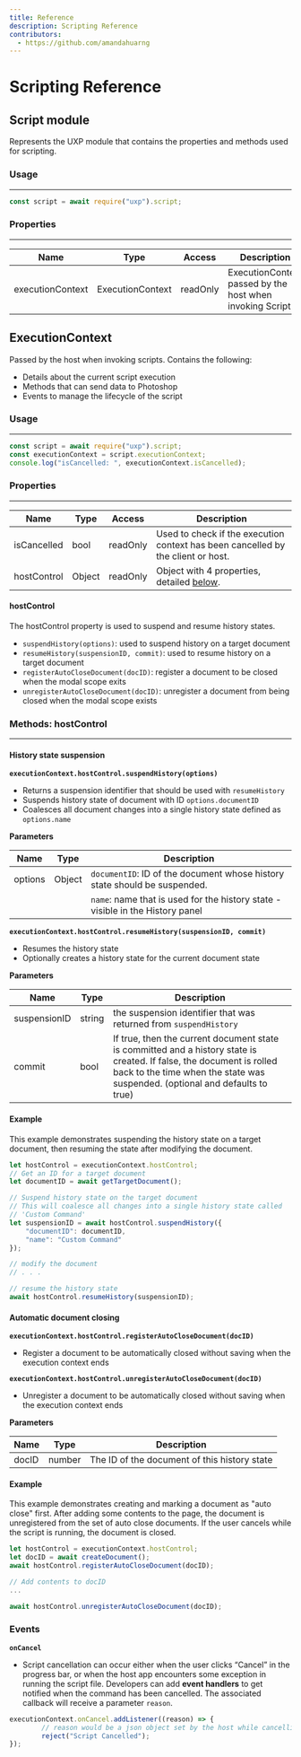 ```yaml
---
title: Reference
description: Scripting Reference
contributors:
  - https://github.com/amandahuarng
---
```


# Scripting Reference

## Script module
Represents the UXP module that contains the properties and methods used for scripting.

### Usage
---
```js
const script = await require("uxp").script;
```

### Properties

---

| Name | Type | Access | Description |
| --- | --- | --- | --- |
| executionContext | ExecutionContext | readOnly | ExecutionContext passed by the host when invoking Script |

## ExecutionContext
Passed by the host when invoking scripts. Contains the following: 

- Details about the current script execution
- Methods that can send data to Photoshop
- Events to manage the lifecycle of the script

### Usage

---

```jsx
const script = await require("uxp").script;
const executionContext = script.executionContext;
console.log("isCancelled: ", executionContext.isCancelled);
```

### Properties

---

| Name | Type | Access | Description |
| --- | --- | --- | --- |
| isCancelled | bool | readOnly | Used to check if the execution context has been cancelled by the client or host.  |
| hostControl | Object | readOnly | Object with 4 properties, detailed [below](#hostcontrol). | 

#### hostControl
The hostControl property is used to suspend and resume history states. 
* `suspendHistory(options)`: used to suspend history on a target document
* `resumeHistory(suspensionID, commit)`: used to resume history on a target document
* `registerAutoCloseDocument(docID)`: register a document to be closed when the modal scope exits
* `unregisterAutoCloseDocument(docID)`: unregister a document from being closed when the modal scope exists 


### Methods: hostControl
---
#### History state suspension
**`executionContext.hostControl.suspendHistory(options)`**

- Returns a suspension identifier that should be used with `resumeHistory`
- Suspends history state of document with ID `options.documentID`
- Coalesces all document changes into a single history state defined as `options.name`

**Parameters**

| Name | Type | Description |
| --- | --- | --- |
| options | Object | `documentID`: ID of the document whose history state should be suspended. |
| | | `name`: name that is used for the history state - visible in the History panel|

**`executionContext.hostControl.resumeHistory(suspensionID, commit)`**

- Resumes the history state
- Optionally creates a history state for the current document state

**Parameters**

| Name | Type | Description |
| --- | --- | --- |
| suspensionID | string | the suspension identifier that was returned from `suspendHistory` |
| commit | bool | If true, then the current document state is committed and a history state is created. If false, the document is rolled back to the time when the state was suspended. (optional and defaults to true)|

#### Example
This example demonstrates suspending the history state on a target document, then resuming the state after modifying the document.
```js
let hostControl = executionContext.hostControl;
// Get an ID for a target document
let documentID = await getTargetDocument();

// Suspend history state on the target document
// This will coalesce all changes into a single history state called
// 'Custom Command'
let suspensionID = await hostControl.suspendHistory({
    "documentID": documentID,
    "name": "Custom Command"
});

// modify the document
// . . .

// resume the history state
await hostControl.resumeHistory(suspensionID);
```

#### Automatic document closing
**`executionContext.hostControl.registerAutoCloseDocument(docID)`**

- Register a document to be automatically closed without saving when the execution context ends

**`executionContext.hostControl.unregisterAutoCloseDocument(docID)`**

- Unregister a document to be automatically closed without saving when the execution context ends

**Parameters**

| Name | Type | Description |
| --- | --- | --- |
| docID | number | The ID of the document of this history state 

#### Example
This example demonstrates creating and marking a document as "auto close" first. After adding some contents to the page, the document is unregistered from the set of auto close documents. If the user cancels while the script is running, the document is closed. 
```js
let hostControl = executionContext.hostControl;
let docID = await createDocument();
await hostControl.registerAutoCloseDocument(docID);

// Add contents to docID
...

await hostControl.unregisterAutoCloseDocument(docID);
```


### Events

**`onCancel`**

* Script cancellation can occur either when the user clicks “Cancel” in the progress bar, or when the host app encounters some exception in running the script file. Developers can add **event handlers** to get notified when the command has been cancelled. The associated callback will receive a parameter `reason`. 

```jsx
executionContext.onCancel.addListener((reason) => {
		// reason would be a json object set by the host while cancelling
		reject("Script Cancelled");
});
```